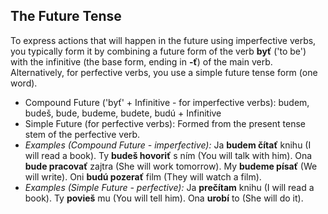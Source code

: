 ## The Future Tense

To express actions that will happen in the future using imperfective verbs, you typically form it by combining a future form of the verb __byť__ ('to be') with the infinitive (the base form, ending in __-ť__) of the main verb. Alternatively, for perfective verbs, you use a simple future tense form (one word).

*   Compound Future ('byť' + Infinitive - for imperfective verbs): budem, budeš, bude, budeme, budete, budú + Infinitive
*   Simple Future (for perfective verbs): Formed from the present tense stem of the perfective verb.
*   _Examples (Compound Future - imperfective):_ Ja __budem čítať__ knihu (I will read a book). Ty __budeš hovoriť__ s ním (You will talk with him). Ona __bude pracovať__ zajtra (She will work tomorrow). My __budeme písať__ (We will write). Oni __budú pozerať__ film (They will watch a film).
*   _Examples (Simple Future - perfective):_ Ja __prečítam__ knihu (I will read a book). Ty __povieš__ mu (You will tell him). Ona __urobí__ to (She will do it).